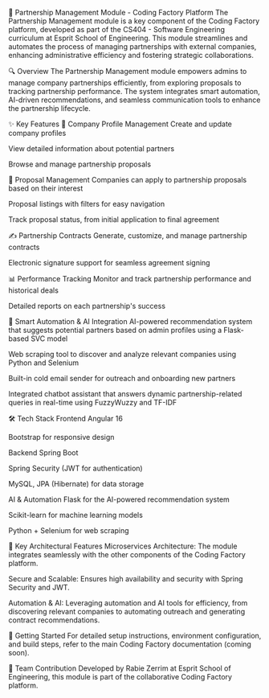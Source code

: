 🤝 Partnership Management Module - Coding Factory Platform
The Partnership Management module is a key component of the Coding Factory platform, developed as part of the CS404 - Software Engineering curriculum at Esprit School of Engineering. This module streamlines and automates the process of managing partnerships with external companies, enhancing administrative efficiency and fostering strategic collaborations.

🔍 Overview
The Partnership Management module empowers admins to manage company partnerships efficiently, from exploring proposals to tracking partnership performance. The system integrates smart automation, AI-driven recommendations, and seamless communication tools to enhance the partnership lifecycle.

✨ Key Features
📄 Company Profile Management
Create and update company profiles

View detailed information about potential partners

Browse and manage partnership proposals

📝 Proposal Management
Companies can apply to partnership proposals based on their interest

Proposal listings with filters for easy navigation

Track proposal status, from initial application to final agreement

✍️ Partnership Contracts
Generate, customize, and manage partnership contracts

Electronic signature support for seamless agreement signing

📊 Performance Tracking
Monitor and track partnership performance and historical deals

Detailed reports on each partnership's success

🤖 Smart Automation & AI Integration
AI-powered recommendation system that suggests potential partners based on admin profiles using a Flask-based SVC model

Web scraping tool to discover and analyze relevant companies using Python and Selenium

Built-in cold email sender for outreach and onboarding new partners

Integrated chatbot assistant that answers dynamic partnership-related queries in real-time using FuzzyWuzzy and TF-IDF

🛠️ Tech Stack
Frontend
Angular 16

Bootstrap for responsive design

Backend
Spring Boot

Spring Security (JWT for authentication)

MySQL, JPA (Hibernate) for data storage

AI & Automation
Flask for the AI-powered recommendation system

Scikit-learn for machine learning models

Python + Selenium for web scraping

🚀 Key Architectural Features
Microservices Architecture: The module integrates seamlessly with the other components of the Coding Factory platform.

Secure and Scalable: Ensures high availability and security with Spring Security and JWT.

Automation & AI: Leveraging automation and AI tools for efficiency, from discovering relevant companies to automating outreach and generating contract recommendations.

📂 Getting Started
For detailed setup instructions, environment configuration, and build steps, refer to the main Coding Factory documentation (coming soon).

🤝 Team Contribution
Developed by Rabie Zerrim at Esprit School of Engineering, this module is part of the collaborative Coding Factory platform.

